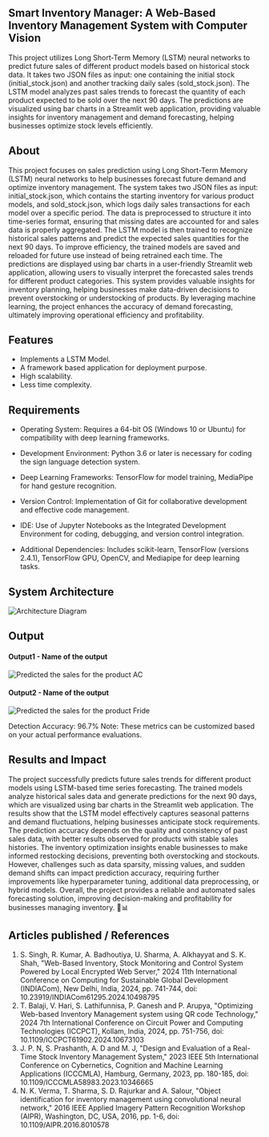 ## Smart Inventory Manager: A Web-Based Inventory Management System with Computer Vision
This project utilizes Long Short-Term Memory (LSTM) neural networks to predict future sales of different product models based on historical stock data. It takes two JSON files as input: one containing the initial stock (initial_stock.json) and another tracking daily sales (sold_stock.json). The LSTM model analyzes past sales trends to forecast the quantity of each product expected to be sold over the next 90 days. The predictions are visualized using bar charts in a Streamlit web application, providing valuable insights for inventory management and demand forecasting, helping businesses optimize stock levels efficiently.

## About
<!--Detailed Description about the project-->
This project focuses on sales prediction using Long Short-Term Memory (LSTM) neural networks to help businesses forecast future demand and optimize inventory management. The system takes two JSON files as input: initial_stock.json, which contains the starting inventory for various product models, and sold_stock.json, which logs daily sales transactions for each model over a specific period. The data is preprocessed to structure it into time-series format, ensuring that missing dates are accounted for and sales data is properly aggregated. The LSTM model is then trained to recognize historical sales patterns and predict the expected sales quantities for the next 90 days. To improve efficiency, the trained models are saved and reloaded for future use instead of being retrained each time. The predictions are displayed using bar charts in a user-friendly Streamlit web application, allowing users to visually interpret the forecasted sales trends for different product categories. This system provides valuable insights for inventory planning, helping businesses make data-driven decisions to prevent overstocking or understocking of products. By leveraging machine learning, the project enhances the accuracy of demand forecasting, ultimately improving operational efficiency and profitability.

## Features
<!--List the features of the project as shown below-->
- Implements a LSTM Model.
- A framework based application for deployment purpose.
- High scalability.
- Less time complexity.


## Requirements
<!--List the requirements of the project as shown below-->
* Operating System: Requires a 64-bit OS (Windows 10 or Ubuntu) for compatibility with deep learning frameworks.
* Development Environment: Python 3.6 or later is necessary for coding the sign language detection system.
* Deep Learning Frameworks: TensorFlow for model training, MediaPipe for hand gesture recognition.

* Version Control: Implementation of Git for collaborative development and effective code management.
* IDE: Use of Jupyter Notebooks as the Integrated Development Environment for coding, debugging, and version control integration.
* Additional Dependencies: Includes scikit-learn, TensorFlow (versions 2.4.1), TensorFlow GPU, OpenCV, and Mediapipe for deep learning tasks.

## System Architecture
<!--Embed the system architecture diagram as shown below-->

![Architecture Diagram](./architecture-diagram.jpeg)


## Output

<!--Embed the Output picture at respective places as shown below as shown below-->
#### Output1 - Name of the output

![Predicted the sales for the product AC](./output-01.png)

#### Output2 - Name of the output
![Predicted the sales for the product Fride](./output-02.png)

Detection Accuracy: 96.7%
Note: These metrics can be customized based on your actual performance evaluations.


## Results and Impact
<!--Give the results and impact as shown below-->
The project successfully predicts future sales trends for different product models using LSTM-based time series forecasting. The trained models analyze historical sales data and generate predictions for the next 90 days, which are visualized using bar charts in the Streamlit web application. The results show that the LSTM model effectively captures seasonal patterns and demand fluctuations, helping businesses anticipate stock requirements. The prediction accuracy depends on the quality and consistency of past sales data, with better results observed for products with stable sales histories. The inventory optimization insights enable businesses to make informed restocking decisions, preventing both overstocking and stockouts. However, challenges such as data sparsity, missing values, and sudden demand shifts can impact prediction accuracy, requiring further improvements like hyperparameter tuning, additional data preprocessing, or hybrid models. Overall, the project provides a reliable and automated sales forecasting solution, improving decision-making and profitability for businesses managing inventory. 🚀📊

## Articles published / References
1. S. Singh, R. Kumar, A. Badhoutiya, U. Sharma, A. Alkhayyat and S. K. Shah, "Web-Based Inventory, Stock Monitoring and Control System Powered by Local Encrypted Web Server," 2024 11th International Conference on Computing for Sustainable Global Development (INDIACom), New Delhi, India, 2024, pp. 741-744, doi: 10.23919/INDIACom61295.2024.10498795
2. T. Balaji, V. Hari, S. Lathifunnisa, P. Ganesh and P. Arupya, "Optimizing Web-based Inventory Management system using QR code Technology," 2024 7th International Conference on Circuit Power and Computing Technologies (ICCPCT), Kollam, India, 2024, pp. 751-756, doi: 10.1109/ICCPCT61902.2024.10673103
3. J. P. N, S. Prashanth, A. D and M. J, "Design and Evaluation of a Real-Time Stock Inventory Management System," 2023 IEEE 5th International Conference on Cybernetics, Cognition and Machine Learning Applications (ICCCMLA), Hamburg, Germany, 2023, pp. 180-185, doi: 10.1109/ICCCMLA58983.2023.10346665
4. N. K. Verma, T. Sharma, S. D. Rajurkar and A. Salour, "Object identification for inventory management using convolutional neural network," 2016 IEEE Applied Imagery Pattern Recognition Workshop (AIPR), Washington, DC, USA, 2016, pp. 1-6, doi: 10.1109/AIPR.2016.8010578





